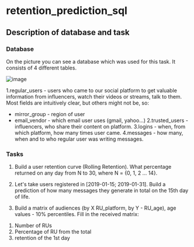 # retention_prediction_sql

## Description of database and task

### Database
On the picture you can see a database which was used for this task. It consists of 4 different tables.

![image](https://user-images.githubusercontent.com/77459095/185864184-05cd9269-cd3d-4dd4-85dc-510d49480fdd.png)

1.regular_users - users who came to our social platform to get valuable information from influencers, watch their videos or streams, talk to them. Most fields are intuitively clear, but others might not be, so:
- mirror_group - region of user
- email_vendor - which email user uses (gmail, yahoo...)
2.trusted_users - influencers, who share their content on platform.
3.logins - when, from which platform, how many times user came.
4.messages - how many, when and to who regular user was writing messages.

### Tasks
1. Build a user retention curve (Rolling Retention). What percentage returned on any day from N to 30, where N = {0, 1, 2 ... 14}.

2. Let's take users registered in [2019-01-15; 2019-01-31]. Build a prediction of how many messages they generate in total on the 15th day of life.

3. Build a matrix of audiences (by X RU_platform, by Y - RU_age), age values - 10% percentiles.
Fill in the received matrix:
1) Number of RUs
2) Percentage of RU from the total
3) retention of the 1st day

